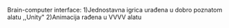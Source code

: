Brain-computer interface: 1)Jednostavna igrica urađena u dobro poznatom alatu ,,Unity" 2)Animacija rađena u VVVV alatu
